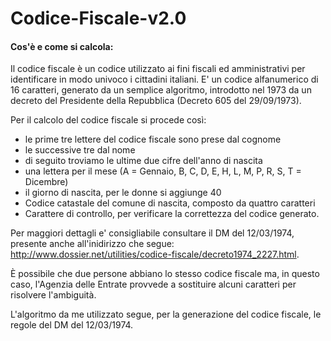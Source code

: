 # Codice-Fiscale-v2.0

#### Cos'è e come si calcola:

Il codice fiscale è un codice utilizzato ai fini fiscali ed amministrativi per identificare in modo univoco i cittadini italiani.
E' un codice alfanumerico di 16 caratteri, generato da un semplice algoritmo, introdotto nel 1973 da un decreto del Presidente della Repubblica (Decreto 605 del 29/09/1973).

Per il calcolo del codice fiscale si procede così:
- le prime tre lettere del codice fiscale sono prese dal cognome
- le successive tre dal nome
- di seguito troviamo le ultime due cifre dell'anno di nascita
- una lettera per il mese (A = Gennaio, B, C, D, E, H, L, M, P, R, S, T = Dicembre)
- il giorno di nascita, per le donne si aggiunge 40
- Codice catastale del comune di nascita, composto da quattro caratteri
- Carattere di controllo, per verificare la correttezza del codice generato.

Per maggiori dettagli e' consigliabile consultare il DM del 12/03/1974, presente anche all'inidirizzo che segue: http://www.dossier.net/utilities/codice-fiscale/decreto1974_2227.html.

È possibile che due persone abbiano lo stesso codice fiscale ma, in questo caso, l'Agenzia delle Entrate provvede a sostituire alcuni caratteri per risolvere l'ambiguità.

L'algoritmo da me utilizzato segue, per la generazione del codice fiscale, le regole del DM del 12/03/1974.

